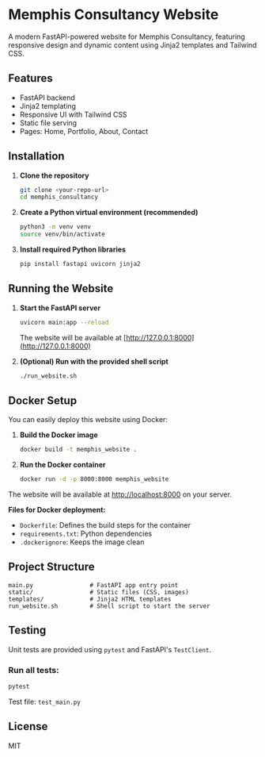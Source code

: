 # Memphis Consultancy Website

A modern FastAPI-powered website for Memphis Consultancy, featuring responsive design and dynamic content using Jinja2 templates and Tailwind CSS.

## Features
- FastAPI backend
- Jinja2 templating
- Responsive UI with Tailwind CSS
- Static file serving
- Pages: Home, Portfolio, About, Contact

## Installation

1. **Clone the repository**
   ```bash
   git clone <your-repo-url>
   cd memphis_consultancy
   ```

2. **Create a Python virtual environment (recommended)**
   ```bash
   python3 -m venv venv
   source venv/bin/activate
   ```

3. **Install required Python libraries**
   ```bash
   pip install fastapi uvicorn jinja2
   ```

## Running the Website

1. **Start the FastAPI server**
   ```bash
   uvicorn main:app --reload
   ```
   The website will be available at [http://127.0.0.1:8000](http://127.0.0.1:8000)

2. **(Optional) Run with the provided shell script**
   ```bash
   ./run_website.sh
   ```

## Docker Setup

You can easily deploy this website using Docker:

1. **Build the Docker image**
   ```bash
   docker build -t memphis_website .
   ```

2. **Run the Docker container**
   ```bash
   docker run -d -p 8000:8000 memphis_website
   ```

The website will be available at [http://localhost:8000](http://localhost:8000) on your server.

**Files for Docker deployment:**
- `Dockerfile`: Defines the build steps for the container
- `requirements.txt`: Python dependencies
- `.dockerignore`: Keeps the image clean

## Project Structure
```
main.py                # FastAPI app entry point
static/                # Static files (CSS, images)
templates/             # Jinja2 HTML templates
run_website.sh         # Shell script to start the server
```

## Testing

Unit tests are provided using `pytest` and FastAPI's `TestClient`.

### Run all tests:
```bash
pytest
```

Test file: `test_main.py`

## License
MIT
